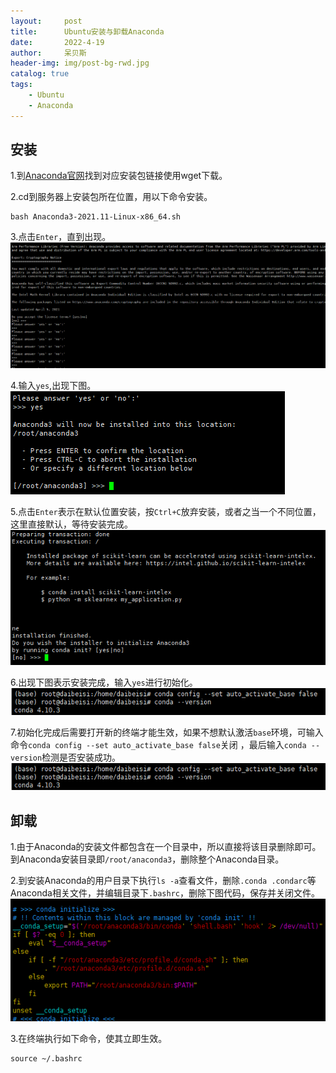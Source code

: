 ```yaml
---
layout:     post
title:      Ubuntu安装与卸载Anaconda
date:       2022-4-19
author:     呆贝斯
header-img: img/post-bg-rwd.jpg
catalog: true
tags:
    - Ubuntu
    - Anaconda
---
```

## 安装
1.到[Anaconda官网](https://www.anaconda.com/distribution/)找到对应安装包链接使用wget下载。

2.cd到服务器上安装包所在位置，用以下命令安装。
```angular2html
bash Anaconda3-2021.11-Linux-x86_64.sh
```

3.点击`Enter`，直到出现。
![](/img/Anaconda_install_1.png)

4.输入`yes`,出现下图。
![](/img/Anaconda_install_2.png)

5.点击`Enter`表示在默认位置安装，按`Ctrl+C`放弃安装，或者之当一个不同位置，这里直接默认，等待安装完成。
![](/img/Anaconda_install_3.png)

6.出现下图表示安装完成，输入`yes`进行初始化。
![](/img/Anaconda_install_5.png)

7.初始化完成后需要打开新的终端才能生效，如果不想默认激活`base`环境，可输入命令`conda config --set auto_activate_base false`关闭 ，最后输入`conda --version`检测是否安装成功。
![](/img/Anaconda_install_5.png)

## 卸载
1.由于Anaconda的安装文件都包含在一个目录中，所以直接将该目录删除即可。到Anaconda安装目录即`/root/anaconda3`，删除整个Anaconda目录。

2.到安装Anaconda的用户目录下执行`ls -a`查看文件，删除`.conda .condarc`等Anaconda相关文件，并编辑目录下`.bashrc`，删除下图代码，保存并关闭文件。
![](/img/Anaconda_delete_1.png)

3.在终端执行如下命令，使其立即生效。
```angular2html
source ~/.bashrc
```
